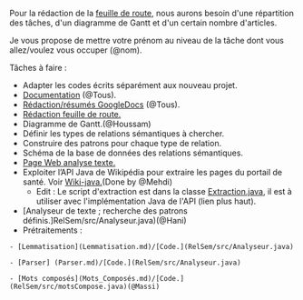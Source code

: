 Pour la rédaction de la [feuille de route](https://docs.google.com/document/d/1hVKvKnYavUa3t5YR7DXdv8axV_xTp4d7cR52NmEoBZ4/edit), nous aurons besoin d'une répartition des tâches, d'un diagramme de Gantt et d'un certain nombre d'articles.

Je vous propose de mettre votre prénom au niveau de la tâche dont vous allez/voulez vous occuper (@nom).


Tâches à faire : 
   - Adapter les codes écrits séparément aux nouveau projet.
   - [Documentation](Documentation.md) (@Tous).
   - [Rédaction/résumés GoogleDocs](https://docs.google.com/document/d/1B3ZxXHIWrSXmgT70XtfHgsPEy4kvb6lxuAdGVvLGDXA/edit) (@Tous).
   - [Rédaction feuille de route.](https://docs.google.com/document/d/1hVKvKnYavUa3t5YR7DXdv8axV_xTp4d7cR52NmEoBZ4/edit)
   - Diagramme de Gantt.(@Houssam)
   - Définir les types de relations sémantiques à chercher.
   - Construire des patrons pour chaque type de relation.
   - Schéma de la base de données des relations sémantiques.
   - [Page Web analyse texte.](AnalyseurWeb.md)
   - Exploiter l’API Java de Wikipédia pour extraire les pages du portail de santé. Voir [Wiki-java.](https://github.com/MER-C/wiki-java/wiki/Extended-documentation)(Done by @Mehdi)
      - Edit : Le script d'extraction est dans la classe [Extraction.java](RelSem/src/Extraction.java), il est à utiliser avec l'implémentation Java de l'API (lien plus haut).
   - [Analyseur de texte ; recherche des patrons définis.]RelSem/src/Analyseur.java)(@Hani)
   - Prétraitements : 

	- [Lemmatisation](Lemmatisation.md)/[Code.](RelSem/src/Analyseur.java)
	  
	- [Parser] (Parser.md)/[Code.](RelSem/src/Analyseur.java)

	- [Mots composés](Mots_Composés.md)/[Code.](RelSem/src/motsCompose.java)(@Massi)

	  